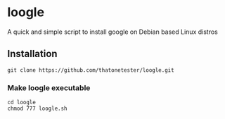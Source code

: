 # loogle
A quick and simple script to install google on Debian based Linux distros

## Installation
```
git clone https://github.com/thatonetester/loogle.git
```
### Make loogle executable
```
cd loogle
chmod 777 loogle.sh
```
